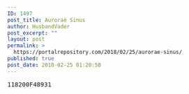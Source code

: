 ```yaml
---
ID: 1497
post_title: Aurorae Sinus
author: HusbandVader
post_excerpt: ""
layout: post
permalink: >
  https://portalrepository.com/2018/02/25/aurorae-sinus/
published: true
post_date: 2018-02-25 01:20:58
---
```

<pre>118200F48931</pre>
